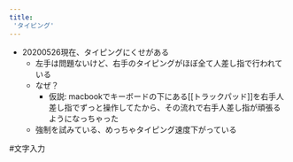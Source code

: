 ```yaml
---
title:
 'タイピング'
---
```


- 20200526現在、タイピングにくせがある
    - 左手は問題ないけど、右手のタイピングがほぼ全て人差し指で行われている
    - なぜ？
        - 仮説: macbookでキーボードの下にある[[トラックパッド]]を右手人差し指でずっと操作してたから、その流れで右手人差し指が頑張るようになっちゃった
    - 強制を試みている、めっちゃタイピング速度下がっている

#文字入力

